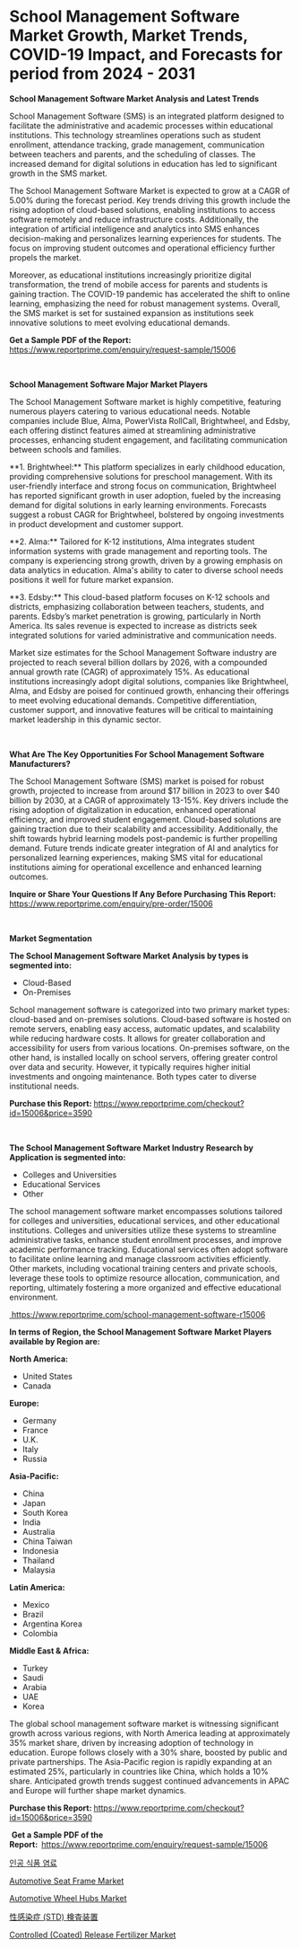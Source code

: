 <p><h1>School Management Software Market Growth, Market Trends, COVID-19 Impact, and Forecasts for period from 2024 - 2031</h1></p><p><strong>School Management Software Market Analysis and Latest Trends</strong></p>
<p><p>School Management Software (SMS) is an integrated platform designed to facilitate the administrative and academic processes within educational institutions. This technology streamlines operations such as student enrollment, attendance tracking, grade management, communication between teachers and parents, and the scheduling of classes. The increased demand for digital solutions in education has led to significant growth in the SMS market.</p><p>The School Management Software Market is expected to grow at a CAGR of 5.00% during the forecast period. Key trends driving this growth include the rising adoption of cloud-based solutions, enabling institutions to access software remotely and reduce infrastructure costs. Additionally, the integration of artificial intelligence and analytics into SMS enhances decision-making and personalizes learning experiences for students. The focus on improving student outcomes and operational efficiency further propels the market.</p><p>Moreover, as educational institutions increasingly prioritize digital transformation, the trend of mobile access for parents and students is gaining traction. The COVID-19 pandemic has accelerated the shift to online learning, emphasizing the need for robust management systems. Overall, the SMS market is set for sustained expansion as institutions seek innovative solutions to meet evolving educational demands.</p></p>
<p><strong>Get a Sample PDF of the Report:&nbsp;</strong> <a href="https://www.reportprime.com/enquiry/request-sample/15006">https://www.reportprime.com/enquiry/request-sample/15006</a></p>
<p>&nbsp;</p>
<p><strong>School Management Software Major Market Players</strong></p>
<p><p>The School Management Software market is highly competitive, featuring numerous players catering to various educational needs. Notable companies include Blue, Alma, PowerVista RollCall, Brightwheel, and Edsby, each offering distinct features aimed at streamlining administrative processes, enhancing student engagement, and facilitating communication between schools and families.</p><p>**1. Brightwheel:** This platform specializes in early childhood education, providing comprehensive solutions for preschool management. With its user-friendly interface and strong focus on communication, Brightwheel has reported significant growth in user adoption, fueled by the increasing demand for digital solutions in early learning environments. Forecasts suggest a robust CAGR for Brightwheel, bolstered by ongoing investments in product development and customer support.</p><p>**2. Alma:** Tailored for K-12 institutions, Alma integrates student information systems with grade management and reporting tools. The company is experiencing strong growth, driven by a growing emphasis on data analytics in education. Alma's ability to cater to diverse school needs positions it well for future market expansion.</p><p>**3. Edsby:** This cloud-based platform focuses on K-12 schools and districts, emphasizing collaboration between teachers, students, and parents. Edsby’s market penetration is growing, particularly in North America. Its sales revenue is expected to increase as districts seek integrated solutions for varied administrative and communication needs.</p><p>Market size estimates for the School Management Software industry are projected to reach several billion dollars by 2026, with a compounded annual growth rate (CAGR) of approximately 15%. As educational institutions increasingly adopt digital solutions, companies like Brightwheel, Alma, and Edsby are poised for continued growth, enhancing their offerings to meet evolving educational demands. Competitive differentiation, customer support, and innovative features will be critical to maintaining market leadership in this dynamic sector.</p></p>
<p>&nbsp;</p>
<p><strong>What Are The Key Opportunities For School Management Software Manufacturers?</strong></p>
<p><p>The School Management Software (SMS) market is poised for robust growth, projected to increase from around $17 billion in 2023 to over $40 billion by 2030, at a CAGR of approximately 13-15%. Key drivers include the rising adoption of digitalization in education, enhanced operational efficiency, and improved student engagement. Cloud-based solutions are gaining traction due to their scalability and accessibility. Additionally, the shift towards hybrid learning models post-pandemic is further propelling demand. Future trends indicate greater integration of AI and analytics for personalized learning experiences, making SMS vital for educational institutions aiming for operational excellence and enhanced learning outcomes.</p></p>
<p><strong>Inquire or Share Your Questions If Any Before Purchasing This Report:</strong> <a href="https://www.reportprime.com/enquiry/pre-order/15006">https://www.reportprime.com/enquiry/pre-order/15006</a></p>
<p>&nbsp;</p>
<p><strong>Market Segmentation</strong></p>
<p><strong>The School Management Software Market Analysis by types is segmented into:</strong></p>
<p><ul><li>Cloud-Based</li><li>On-Premises</li></ul></p>
<p><p>School management software is categorized into two primary market types: cloud-based and on-premises solutions. Cloud-based software is hosted on remote servers, enabling easy access, automatic updates, and scalability while reducing hardware costs. It allows for greater collaboration and accessibility for users from various locations. On-premises software, on the other hand, is installed locally on school servers, offering greater control over data and security. However, it typically requires higher initial investments and ongoing maintenance. Both types cater to diverse institutional needs.</p></p>
<p><strong>Purchase this Report:&nbsp;</strong><a href="https://www.reportprime.com/checkout?id=15006&price=3590">https://www.reportprime.com/checkout?id=15006&price=3590</a></p>
<p>&nbsp;</p>
<p><strong>The School Management Software Market Industry Research by Application is segmented into:</strong></p>
<p><ul><li>Colleges and Universities</li><li>Educational Services</li><li>Other</li></ul></p>
<p><p>The school management software market encompasses solutions tailored for colleges and universities, educational services, and other educational institutions. Colleges and universities utilize these systems to streamline administrative tasks, enhance student enrollment processes, and improve academic performance tracking. Educational services often adopt software to facilitate online learning and manage classroom activities efficiently. Other markets, including vocational training centers and private schools, leverage these tools to optimize resource allocation, communication, and reporting, ultimately fostering a more organized and effective educational environment.</p></p>
<p><a href="https://www.reportprime.com/school-management-software-r15006">&nbsp;https://www.reportprime.com/school-management-software-r15006</a></p>
<p><strong>In terms of Region, the School Management Software Market Players available by Region are:</strong></p>
<p>
    <p> <strong> North America: </strong>
        <ul>
            <li>United States</li>
            <li>Canada</li>
        </ul>
        </p> 
    <p> <strong> Europe: </strong>
        <ul>
            <li>Germany</li>
            <li>France</li>
            <li>U.K.</li>
            <li>Italy</li>
            <li>Russia</li>
        </ul>
        </p> 
    <p> <strong> Asia-Pacific: </strong>
        <ul>
            <li>China</li>
            <li>Japan</li>
            <li>South Korea</li>
            <li>India</li>
            <li>Australia</li>
            <li>China Taiwan</li>
            <li>Indonesia</li>
            <li>Thailand</li>
            <li>Malaysia</li>
        </ul>
        </p> 
    <p> <strong> Latin America: </strong>
        <ul>
            <li>Mexico</li>
            <li>Brazil</li>
            <li>Argentina Korea</li>
            <li>Colombia</li>
        </ul>
        </p> 
    <p> <strong> Middle East & Africa: </strong>
        <ul>
            <li>Turkey</li>
            <li>Saudi</li>
            <li>Arabia</li>
            <li>UAE</li>
            <li>Korea</li>
        </ul>
    </p>
    </p>
<p><p>The global school management software market is witnessing significant growth across various regions, with North America leading at approximately 35% market share, driven by increasing adoption of technology in education. Europe follows closely with a 30% share, boosted by public and private partnerships. The Asia-Pacific region is rapidly expanding at an estimated 25%, particularly in countries like China, which holds a 10% share. Anticipated growth trends suggest continued advancements in APAC and Europe will further shape market dynamics.</p></p>
<p><strong>Purchase this Report: </strong><a href="https://www.reportprime.com/checkout?id=15006&price=3590">https://www.reportprime.com/checkout?id=15006&price=3590</a></p>
<p>&nbsp;<strong>Get a Sample PDF of the Report:&nbsp;&nbsp;</strong><a href="https://www.reportprime.com/enquiry/request-sample/15006">https://www.reportprime.com/enquiry/request-sample/15006</a></p>
<p><strong></strong></p>
<p><p><a href="https://github.com/sougarounis/Market-Research-Report-List-6/blob/main/40384017021.md">인공 식품 염료</a></p><p><a href="https://medium.com/@bon-bar/the-automotive-seat-frame-market-has-witnessed-significant-growth-in-recent-years-and-this-trend-639a4f2103f5">Automotive Seat Frame Market</a></p><p><a href="https://medium.com/@bon-bar/what-is-automotive-wheel-hubs-market-3f254e4a1623">Automotive Wheel Hubs Market</a></p><p><a href="https://medium.com/@adfwe254/sexually-transmitted-diseases-stds-testing-devices-market-%E3%81%AF-%E3%82%B3%E3%82%B9%E3%83%88%E7%AE%A1%E7%90%86%E3%81%A8%E5%8A%B9%E7%8E%87%E5%90%91%E4%B8%8A%E3%82%92%E5%84%AA%E5%85%88%E3%81%97%E3%81%BE%E3%81%99-41cd97124d81">性感染症 (STD) 検査装置</a></p><p><a href="https://issuu.com/reportprime-2/docs/controlled-coated-release-fertilize_37e7f884386f72">Controlled (Coated) Release Fertilizer Market</a></p></p>